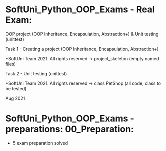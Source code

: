 # SoftUni_Python_OOP_Exams - Real Exam:
OOP project (OOP Inheritance, Encapsulation, Abstraction+) &amp; Unit testing (unittest)

Task 1 - Creating a project (OOP Inheritance, Encapsulation, Abstraction+)

  *SoftUni Team 2021. All rights reserved -> project_skeleton (empty named files)

Task 2 - Unit testing (unittest)

  *SoftUni Team 2021. All rights reserved -> class PetShop (all code; class to be tested)

Aug 2021

# SoftUni_Python_OOP_Exams - preparations: 00_Preparation:
- 5 exam preparation solved
